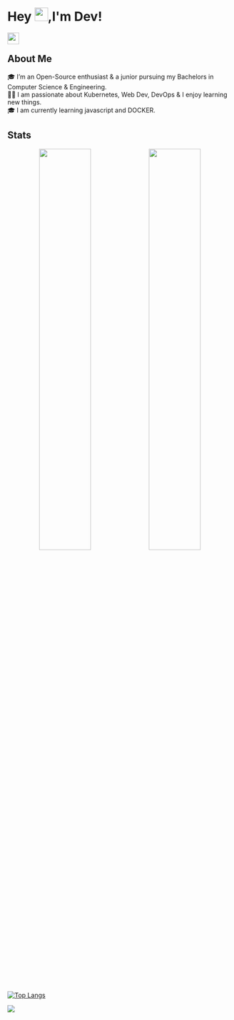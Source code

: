 # Hey <img src="https://raw.githubusercontent.com/MartinHeinz/MartinHeinz/master/wave.gif" width="30px">,I'm Dev!



<a href="mailto:devj5509@gmail.com">
  <img align="left" width="26px" src="https://cdn.jsdelivr.net/npm/simple-icons@v3/icons/gmail.svg" />
</a><br/>



## About Me
🎓 I’m an Open-Source enthusiast & a junior pursuing my Bachelors in Computer Science & Engineering.<br/>
👨‍💻 I am passionate about Kubernetes, Web Dev, DevOps & I enjoy learning new things.</br>
🎓 I am currently learning javascript and DOCKER.


## Stats

<p align="center">
	
  <img width="48%" src="https://github-readme-stats.vercel.app/api?username=889-dj&show_icons=true&theme=calm" />
  <img width="48%" src="https://github-readme-streak-stats.herokuapp.com/?user=889-dj&theme=calm" />
</p>


[![Top Langs](https://github-readme-stats.vercel.app/api/top-langs/?username=889-dj&layout=compact&theme=calm)](https://github.com/889-dj/github-readme-stats)



![](https://komarev.com/ghpvc/?username=889-dj&style=plastic&color=red)















